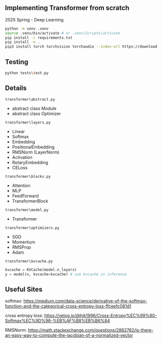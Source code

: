 ## Implementing Transformer from scratch

2025 Spring - Deep Learning

```bash
python -m venv .venv
source .venv/bin/activate # or .venv\Scripts\activate
pip install -r requirements.txt
pip install -e .
pip3 install torch torchvision torchaudio --index-url https://download.pytorch.org/whl/cu126 # for gpu
```

## Testing

```bash
python tests\test.py
```

## Details

`transformer\abstract.py`
- abstract class Module
- abstract class Optimizer

`transformer\layers.py`
- Linear
- Softmax
- Embedding
- PositionalEmbedding
- RMSNorm (LayerNorm)
- Activation
- RotaryEmbedding
- CELoss

`transformer\blocks.py`
- Attention
- MLP
- FeedForward
- TransformerBlock

`transformer\model.py`
- Transformer

`transformer\optimizers.py`
- SGD
- Momentum
- RMSProp
- Adam

`transformer\kvcache.py`
```python
kvcache = KVCache(model.n_layers)
y = model(x, kvcache=kvcache) # use kvcache in inference
```

## Useful Sites

softmax: https://medium.com/data-science/derivative-of-the-softmax-function-and-the-categorical-cross-entropy-loss-ffceefc081d1

cross entropy loss: https://velog.io/@hjk1996/Cross-Entropy%EC%99%80-Softmax%EC%9D%98-%EB%AF%B8%EB%B6%84

RMSNorm: https://math.stackexchange.com/questions/2882762/is-there-an-easy-way-to-compute-the-jacobian-of-a-normalized-vector
